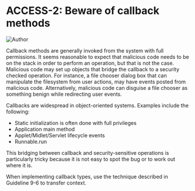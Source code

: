 # ACCESS-2: Beware of callback methods
![Author](https://img.shields.io/badge/Author-Oracle-blue.svg)


Callback methods are generally invoked from the system with full permissions. It seems reasonable to expect that malicious code needs to be on the stack in order to perform an operation, but that is not the case. Malicious code may set up objects that bridge the callback to a security checked operation. For instance, a file chooser dialog box that can manipulate the filesystem from user actions, may have events posted from malicious code. Alternatively, malicious code can disguise a file chooser as something benign while redirecting user events.

Callbacks are widespread in object-oriented systems. Examples include the following:

- Static initialization is often done with full privileges
- Application main method
- Applet/Midlet/Servlet lifecycle events
- Runnable.run

This bridging between callback and security-sensitive operations is particularly tricky because it is not easy to spot the bug or to work out where it is.

When implementing callback types, use the technique described in Guideline 9-6 to transfer context.

